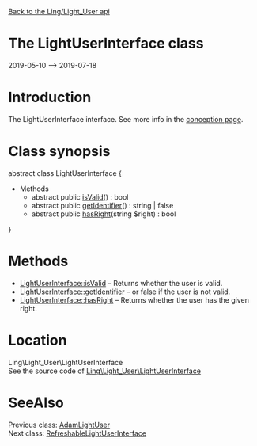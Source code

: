[Back to the Ling/Light_User api](https://github.com/lingtalfi/Light_User/blob/master/doc/api/Ling/Light_User.md)



The LightUserInterface class
================
2019-05-10 --> 2019-07-18






Introduction
============

The LightUserInterface interface.
See more info in the [conception page](https://github.com/lingtalfi/Light_User/blob/master/doc/pages/conception.md).



Class synopsis
==============


abstract class <span class="pl-k">LightUserInterface</span>  {

- Methods
    - abstract public [isValid](https://github.com/lingtalfi/Light_User/blob/master/doc/api/Ling/Light_User/LightUserInterface/isValid.md)() : bool
    - abstract public [getIdentifier](https://github.com/lingtalfi/Light_User/blob/master/doc/api/Ling/Light_User/LightUserInterface/getIdentifier.md)() : string | false
    - abstract public [hasRight](https://github.com/lingtalfi/Light_User/blob/master/doc/api/Ling/Light_User/LightUserInterface/hasRight.md)(string $right) : bool

}






Methods
==============

- [LightUserInterface::isValid](https://github.com/lingtalfi/Light_User/blob/master/doc/api/Ling/Light_User/LightUserInterface/isValid.md) &ndash; Returns whether the user is valid.
- [LightUserInterface::getIdentifier](https://github.com/lingtalfi/Light_User/blob/master/doc/api/Ling/Light_User/LightUserInterface/getIdentifier.md) &ndash; or false if the user is not valid.
- [LightUserInterface::hasRight](https://github.com/lingtalfi/Light_User/blob/master/doc/api/Ling/Light_User/LightUserInterface/hasRight.md) &ndash; Returns whether the user has the given right.





Location
=============
Ling\Light_User\LightUserInterface<br>
See the source code of [Ling\Light_User\LightUserInterface](https://github.com/lingtalfi/Light_User/blob/master/LightUserInterface.php)



SeeAlso
==============
Previous class: [AdamLightUser](https://github.com/lingtalfi/Light_User/blob/master/doc/api/Ling/Light_User/AdamLightUser.md)<br>Next class: [RefreshableLightUserInterface](https://github.com/lingtalfi/Light_User/blob/master/doc/api/Ling/Light_User/RefreshableLightUserInterface.md)<br>
